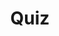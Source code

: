 ---
title: "Quiz"
passing_percentage: 70
layout: "test"
type: "test"
questions:
  - id: "q1"
    text: "What type of application architecture does the BookInfo application represent?"
    type: "single-answer"
    marks: 2
    options:
      - id: "a"
        text: "Monolithic application"
      - id: "b"
        text: "Polyglot composition of microservices"
        is_correct: true
      - id: "c"
        text: "Single-language distributed system"
  - id: "q2"
    text: "What are the requirements for automatic sidecar injection in Istio? (Select all that apply)"
    type: "multiple-answers"
    marks: 2
    options:
      - id: "a"
        text: "Kubernetes API server supporting admissionregistration APIs"
        is_correct: true
      - id: "b"
        text: "Namespace labeled with istio-injection=enabled"
        is_correct: true
      - id: "c"
        text: "Manual proxy configuration in each pod"
  - id: "q3"
    text: "Which tool is used to manage Kubernetes resources?" 
    type: "short_answer" 
    marks: 2
    correct_answer: "kubectl" 
---